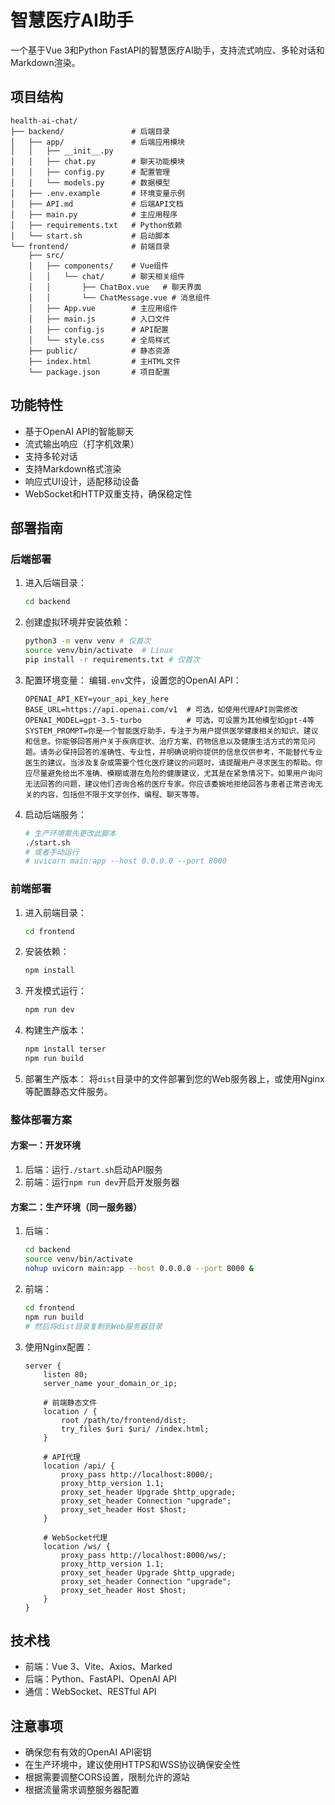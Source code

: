 # 智慧医疗AI助手

一个基于Vue 3和Python FastAPI的智慧医疗AI助手，支持流式响应、多轮对话和Markdown渲染。

## 项目结构

```
health-ai-chat/
├── backend/               # 后端目录
│   ├── app/               # 后端应用模块
│   │   ├── __init__.py
│   │   ├── chat.py        # 聊天功能模块
│   │   ├── config.py      # 配置管理
│   │   └── models.py      # 数据模型
│   ├── .env.example       # 环境变量示例
│   ├── API.md             # 后端API文档
│   ├── main.py            # 主应用程序
│   ├── requirements.txt   # Python依赖
│   └── start.sh           # 启动脚本
└── frontend/              # 前端目录
    ├── src/
    │   ├── components/    # Vue组件
    │   │   └── chat/      # 聊天相关组件
    │   │       ├── ChatBox.vue   # 聊天界面
    │   │       └── ChatMessage.vue # 消息组件
    │   ├── App.vue        # 主应用组件
    │   ├── main.js        # 入口文件
    │   ├── config.js      # API配置
    │   └── style.css      # 全局样式
    ├── public/            # 静态资源
    ├── index.html         # 主HTML文件
    └── package.json       # 项目配置
```

## 功能特性

- 基于OpenAI API的智能聊天
- 流式输出响应（打字机效果）
- 支持多轮对话
- 支持Markdown格式渲染
- 响应式UI设计，适配移动设备
- WebSocket和HTTP双重支持，确保稳定性

## 部署指南

### 后端部署

1. 进入后端目录：
   ```bash
   cd backend
   ```

2. 创建虚拟环境并安装依赖：
   ```bash
   python3 -m venv venv # 仅首次
   source venv/bin/activate  # Linux
   pip install -r requirements.txt # 仅首次
   ```

3. 配置环境变量：
   编辑`.env`文件，设置您的OpenAI API：
   ```
   OPENAI_API_KEY=your_api_key_here
   BASE_URL=https://api.openai.com/v1  # 可选，如使用代理API则需修改
   OPENAI_MODEL=gpt-3.5-turbo          # 可选，可设置为其他模型如gpt-4等
   SYSTEM_PROMPT=你是一个智能医疗助手，专注于为用户提供医学健康相关的知识、建议和信息。你能够回答用户关于疾病症状、治疗方案、药物信息以及健康生活方式的常见问题。请务必保持回答的准确性、专业性，并明确说明你提供的信息仅供参考，不能替代专业医生的建议。当涉及复杂或需要个性化医疗建议的问题时，请提醒用户寻求医生的帮助。你应尽量避免给出不准确、模糊或潜在危险的健康建议，尤其是在紧急情况下。如果用户询问无法回答的问题，建议他们咨询合格的医疗专家。你应该委婉地拒绝回答与患者正常咨询无关的内容，包括但不限于文学创作、编程、聊天等等。
   ```

4. 启动后端服务：
   ```bash
   # 生产环境需先更改此脚本
   ./start.sh
   # 或者手动运行
   # uvicorn main:app --host 0.0.0.0 --port 8000
   ```

### 前端部署

1. 进入前端目录：
   ```bash
   cd frontend
   ```

2. 安装依赖：
   ```bash
   npm install
   ```

3. 开发模式运行：
   ```bash
   npm run dev
   ```

4. 构建生产版本：
   ```bash
   npm install terser
   npm run build
   ```

5. 部署生产版本：
   将`dist`目录中的文件部署到您的Web服务器上，或使用Nginx等配置静态文件服务。

### 整体部署方案

#### 方案一：开发环境

1. 后端：运行`./start.sh`启动API服务
2. 前端：运行`npm run dev`开启开发服务器

#### 方案二：生产环境（同一服务器）

1. 后端：
   ```bash
   cd backend
   source venv/bin/activate
   nohup uvicorn main:app --host 0.0.0.0 --port 8000 &
   ```

2. 前端：
   ```bash
   cd frontend
   npm run build
   # 然后将dist目录复制到Web服务器目录
   ```

3. 使用Nginx配置：
   ```nginx
   server {
       listen 80;
       server_name your_domain_or_ip;

       # 前端静态文件
       location / {
           root /path/to/frontend/dist;
           try_files $uri $uri/ /index.html;
       }

       # API代理
       location /api/ {
           proxy_pass http://localhost:8000/;
           proxy_http_version 1.1;
           proxy_set_header Upgrade $http_upgrade;
           proxy_set_header Connection "upgrade";
           proxy_set_header Host $host;
       }

       # WebSocket代理
       location /ws/ {
           proxy_pass http://localhost:8000/ws/;
           proxy_http_version 1.1;
           proxy_set_header Upgrade $http_upgrade;
           proxy_set_header Connection "upgrade";
           proxy_set_header Host $host;
       }
   }
   ```

## 技术栈

- 前端：Vue 3、Vite、Axios、Marked
- 后端：Python、FastAPI、OpenAI API
- 通信：WebSocket、RESTful API

## 注意事项

- 确保您有有效的OpenAI API密钥
- 在生产环境中，建议使用HTTPS和WSS协议确保安全性
- 根据需要调整CORS设置，限制允许的源站
- 根据流量需求调整服务器配置
